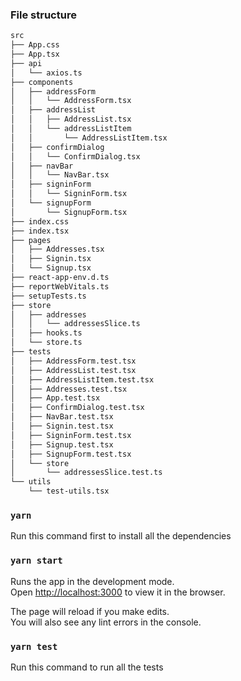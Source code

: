 ### File structure
```bash
src
├── App.css
├── App.tsx
├── api
│   └── axios.ts
├── components
│   ├── addressForm
│   │   └── AddressForm.tsx
│   ├── addressList
│   │   ├── AddressList.tsx
│   │   └── addressListItem
│   │       └── AddressListItem.tsx
│   ├── confirmDialog
│   │   └── ConfirmDialog.tsx
│   ├── navBar
│   │   └── NavBar.tsx
│   ├── signinForm
│   │   └── SigninForm.tsx
│   └── signupForm
│       └── SignupForm.tsx
├── index.css
├── index.tsx
├── pages
│   ├── Addresses.tsx
│   ├── Signin.tsx
│   └── Signup.tsx
├── react-app-env.d.ts
├── reportWebVitals.ts
├── setupTests.ts
├── store
│   ├── addresses
│   │   └── addressesSlice.ts
│   ├── hooks.ts
│   └── store.ts
├── tests
│   ├── AddressForm.test.tsx
│   ├── AddressList.test.tsx
│   ├── AddressListItem.test.tsx
│   ├── Addresses.test.tsx
│   ├── App.test.tsx
│   ├── ConfirmDialog.test.tsx
│   ├── NavBar.test.tsx
│   ├── Signin.test.tsx
│   ├── SigninForm.test.tsx
│   ├── Signup.test.tsx
│   ├── SignupForm.test.tsx
│   └── store
│       └── addressesSlice.test.ts
└── utils
    └── test-utils.tsx
```


### `yarn`
Run this command first to install all the dependencies

### `yarn start`

Runs the app in the development mode.\
Open [http://localhost:3000](http://localhost:3000) to view it in the browser.

The page will reload if you make edits.\
You will also see any lint errors in the console.

### `yarn test`

Run this command to run all the tests



